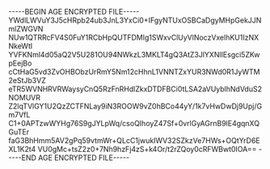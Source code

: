-----BEGIN AGE ENCRYPTED FILE-----
YWdlLWVuY3J5cHRpb24ub3JnL3YxCi0+IFgyNTUxOSBCaDgyMHpGekJJNmlZWGVN
NUw1QTRRcFV4S0FuY1RCbHpQUTFDMlg1SWxvClUyVlNoczVxelhKU1IzNXNkeWtl
YVFKNml4d05aQ2V5U281OU94NWkzL3MKLT4gQ3AtZ3JlYXNlIEsgci5ZKwpEejBo
cCtHaG5vd3ZvOHBObzUrRmY5Nm12cHhnL1VNNTZxYUR3NWd0R1JyWTM2eStJb3VZ
eTR5WVNHRVRWaysyCnQ5RzFnRHdlZkxDTDFBCi0tLSA2aVUyblhNdVduS2NOMUVR
Z2lqTVlGY1U2QzZCTFNLay9iN3ROOW9vZ0hBCo44yY/1k7vHwDwDj9Upj/Gm7VfL
C1+0APTzwWYHg76S9gJYLpWq/csoQIhoyZ47Sf+0vrlGyAGrnB9lE4gqnXQGuTEr
faG3BhHmm5AV2gPq59vtmWr+QLcC1jwukIWV32SZkzVe7HWs+OQtYrD6EXL1K2t4
VU0gMc+tsZ2z0+7Nh9hzFj4zS+k4Or/t2rZQoy0cRFWBwt0IOA==
-----END AGE ENCRYPTED FILE-----
